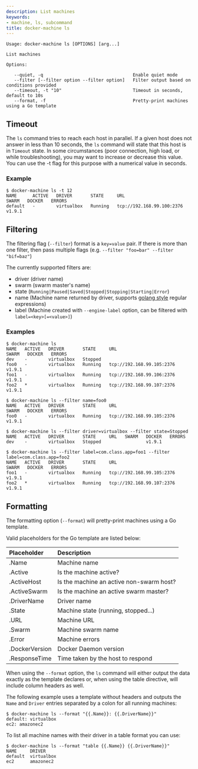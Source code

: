 ```yaml
---
description: List machines
keywords:
- machine, ls, subcommand
title: docker-machine ls
---
```


```none
Usage: docker-machine ls [OPTIONS] [arg...]

List machines

Options:

   --quiet, -q                                  Enable quiet mode
   --filter [--filter option --filter option]   Filter output based on conditions provided
   --timeout, -t "10"                           Timeout in seconds, default to 10s
   --format, -f                                 Pretty-print machines using a Go template
```

## Timeout

The `ls` command tries to reach each host in parallel. If a given host does not
answer in less than 10 seconds, the `ls` command will state that this host is in
`Timeout` state. In some circumstances (poor connection, high load, or while
troubleshooting), you may want to increase or decrease this value. You can use
the -t flag for this purpose with a numerical value in seconds.

### Example

```none
$ docker-machine ls -t 12
NAME      ACTIVE   DRIVER       STATE     URL                         SWARM   DOCKER   ERRORS
default   -        virtualbox   Running   tcp://192.168.99.100:2376           v1.9.1
```

## Filtering

The filtering flag (`--filter`) format is a `key=value` pair. If there is more
than one filter, then pass multiple flags (e.g. `--filter "foo=bar" --filter "bif=baz"`)

The currently supported filters are:

-   driver (driver name)
-   swarm  (swarm master's name)
-   state  (`Running|Paused|Saved|Stopped|Stopping|Starting|Error`)
-   name   (Machine name returned by driver, supports [golang style](https://github.com/google/re2/wiki/Syntax) regular expressions)
-   label  (Machine created with `--engine-label` option, can be filtered with `label=<key>[=<value>]`)

### Examples

```none
$ docker-machine ls
NAME   ACTIVE   DRIVER       STATE     URL                         SWARM   DOCKER   ERRORS
dev    -        virtualbox   Stopped
foo0   -        virtualbox   Running   tcp://192.168.99.105:2376           v1.9.1
foo1   -        virtualbox   Running   tcp://192.168.99.106:2376           v1.9.1
foo2   *        virtualbox   Running   tcp://192.168.99.107:2376           v1.9.1

$ docker-machine ls --filter name=foo0
NAME   ACTIVE   DRIVER       STATE     URL                         SWARM   DOCKER   ERRORS
foo0   -        virtualbox   Running   tcp://192.168.99.105:2376           v1.9.1

$ docker-machine ls --filter driver=virtualbox --filter state=Stopped
NAME   ACTIVE   DRIVER       STATE     URL   SWARM   DOCKER   ERRORS
dev    -        virtualbox   Stopped                 v1.9.1

$ docker-machine ls --filter label=com.class.app=foo1 --filter label=com.class.app=foo2
NAME   ACTIVE   DRIVER       STATE     URL                         SWARM   DOCKER   ERRORS
foo1   -        virtualbox   Running   tcp://192.168.99.105:2376           v1.9.1
foo2   *        virtualbox   Running   tcp://192.168.99.107:2376           v1.9.1
```

## Formatting

The formatting option (`--format`) will pretty-print machines using a Go template.

Valid placeholders for the Go template are listed below:

| Placeholder    | Description                              |
|:---------------|:-----------------------------------------|
| .Name          | Machine name                             |
| .Active        | Is the machine active?                   |
| .ActiveHost    | Is the machine an active non-swarm host? |
| .ActiveSwarm   | Is the machine an active swarm master?   |
| .DriverName    | Driver name                              |
| .State         | Machine state (running, stopped...)      |
| .URL           | Machine URL                              |
| .Swarm         | Machine swarm name                       |
| .Error         | Machine errors                           |
| .DockerVersion | Docker Daemon version                    |
| .ResponseTime  | Time taken by the host to respond        |

When using the `--format` option, the `ls` command will either output the data exactly as the template declares or,
when using the table directive, will include column headers as well.

The following example uses a template without headers and outputs the `Name` and `Driver` entries separated by a colon
for all running machines:

```none
$ docker-machine ls --format "{{.Name}}: {{.DriverName}}"
default: virtualbox
ec2: amazonec2
```

To list all machine names with their driver in a table format you can use:

```none
$ docker-machine ls --format "table {{.Name}} {{.DriverName}}"
NAME     DRIVER
default  virtualbox
ec2      amazonec2
```
